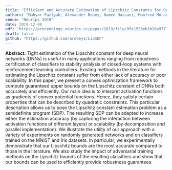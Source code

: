 ```yaml
---
title: "Efficient and Accurate Estimation of Lipschitz Constants for Deep Neural Networks"
authors: "Mahyar Fazlyab, Alexander Robey, Hamed Hassani, Manfred Morari, George J. Pappas"
venue: "Neurips 2019"
date: 2019-12-08
pdf: "https://proceedings.neurips.cc/paper/2019/file/95e1533eb1b20a97777749fb94fdb944-Paper.pdf"
draft: false
github: "https://github.com/arobey1/LipSDP"
---
```


**Abstract.** Tight estimation of the Lipschitz constant for deep neural networks (DNNs) is useful in many applications ranging from robustness certification of classifiers to stability analysis of closed-loop systems with reinforcement learning controllers. Existing methods in the literature for estimating the Lipschitz constant suffer from either lack of accuracy or poor scalability. In this paper, we present a convex optimization framework to compute guaranteed upper bounds on the Lipschitz constant of DNNs both accurately and efficiently. Our main idea is to interpret activation functions as gradients of convex potential functions. Hence, they satisfy certain properties that can be described by quadratic constraints. This particular description allows us to pose the Lipschitz constant estimation problem as a semidefinite program (SDP). The resulting SDP can be adapted to increase either the estimation accuracy (by capturing the interaction between activation functions of different layers) or scalability (by decomposition and parallel implementation). We illustrate the utility of our approach with a variety of experiments on randomly generated networks and on classifiers trained on the MNIST and Iris datasets. In particular, we experimentally demonstrate that our Lipschitz bounds are the most accurate compared to those in the literature. We also study the impact of adversarial training methods on the Lipschitz bounds of the resulting classifiers and show that our bounds can be used to efficiently provide robustness guarantees.